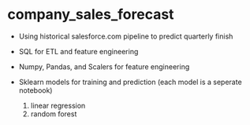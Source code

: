 # company_sales_forecast
- Using historical salesforce.com pipeline to predict quarterly finish

- SQL for ETL and feature engineering

- Numpy, Pandas, and Scalers for feature engineering

- Sklearn models for training and prediction (each model is a seperate notebook)
  1. linear regression
  2. random forest
  
